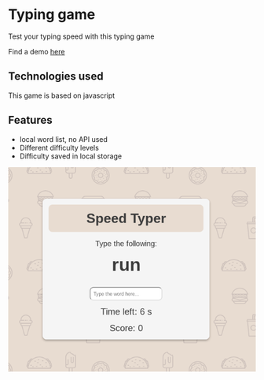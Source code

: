 # Typing game

Test your typing speed with this typing game

Find a demo [here](https://grokkingnix.github.io/typing-game1/)

## Technologies used

This game is based on javascript

## Features

- local word list, no API used
- Different difficulty levels
- Difficulty saved in local storage

![game sample image](img/typing-game.png)
